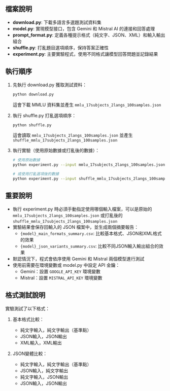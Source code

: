 ## 檔案說明
- **download.py**: 下載多語言多選題測試資料集
- **model.py**: 實現模型接口，包含 Gemini 和 Mistral AI 的連接和回答處理
- **prompt_format.py**: 定義各種提示格式（純文字、JSON、XML）和輸入輸出組合
- **shuffle.py**: 打亂題目選項順序，保持答案正確性
- **experiment.py**: 主要實驗程式，使用不同格式讓模型回答問題並記錄結果

## 執行順序

1. 先執行 download.py 獲取測試資料：
   ```bash
   python download.py
   ```
   這會下載 MMLU 資料集並產生 `mmlu_17subjects_2langs_100samples.json`

2. 執行 shuffle.py 打亂選項順序：
   ```bash
   python shuffle.py
   ```
   這會讀取 `mmlu_17subjects_2langs_100samples.json` 並產生 `shuffle_mmlu_17subjects_2langs_100samples.json`

3. 執行實驗（使用原始數據或打亂後的數據）：
   ```bash
   # 使用原始數據
   python experiment.py --input mmlu_17subjects_2langs_100samples.json
   
   # 或使用打亂選項後的數據
   python experiment.py --input shuffle_mmlu_17subjects_2langs_100samples.json
   ```

## 重要說明

- 執行 experiment.py 時必須手動指定使用哪個輸入檔案，可以是原始的 `mmlu_17subjects_2langs_100samples.json` 或打亂後的 `shuffle_mmlu_17subjects_2langs_100samples.json`
- 實驗結果會保存回輸入的 JSON 檔案中，並生成兩個摘要報告：
  - `{model}_main_formats_summary.csv`: 比較基本格式、JSON和XML格式的效果
  - `{model}_json_variants_summary.csv`: 比較不同JSON輸入輸出組合的效果
- 默認情況下，程式會依序使用 Gemini 和 Mistral 兩個模型進行測試
- 使用前需要在環境變數或 model.py 中設定 API 金鑰：
  - Gemini：設置 `GOOGLE_API_KEY` 環境變數
  - Mistral：設置 `MISTRAL_API_KEY` 環境變數

## 格式測試說明

實驗測試了以下格式：

1. 基本格式比較：
   - 純文字輸入，純文字輸出（基準點）
   - JSON輸入，JSON輸出
   - XML輸入，XML輸出

2. JSON變體比較：
   - 純文字輸入，純文字輸出（基準點）
   - JSON輸入，純文字輸出
   - 純文字輸入，JSON輸出
   - JSON輸入，JSON輸出
